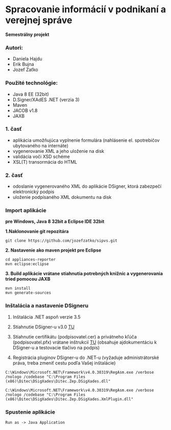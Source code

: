 # Spracovanie informácií v podnikaní a verejnej správe
**Semestrálny projekt**

### Autori:
- Daniela Hajdu
- Erik Bujna
- Jozef Zaťko

### Použité technológie:
* Java 8 EE (32bit)
* D.Signer/XAdES .NET (verzia 3)
* Maven
* JACOB v1.8
* JAXB

### 1. časť
* aplikácia umožňujúca vyplnenie formulára (nahlásenie el. spotrebičov ubytovaného na internáte)
* vygenerovanie XML a jeho uloženie na disk
* validácia voči XSD schéme
* XSL(T) transormácia do HTML

### 2. časť
* odoslanie vygenerovaného XML do aplikácie DSigner, ktorá zabezpečí elektronický podpis
* uloženie podpísaného XML dokumentu na disk


### Import aplikácie
**pre Windows, Java 8 32bit a Eclipse IDE 32bit**

**1.Naklonovanie git repozitára**
```
git clone https://github.com/jozefzatko/sipvs.git
```

**2. Nastavenie ako maven projekt pre Eclipse**
```
cd appliances-reporter
mvn eclipse:eclipse
```

**3. Build aplikácie vrátane stiahnutia potrebných knižníc a vygenerovania tried pomocou JAXB**
```
mvn install
mvn generate-sources
```

### Inštalácia a nastavenie DSigneru
1. Inštalácia .NET aspoň verzie 3.5

2. Stiahnutie DSigner-u v3.0 [TU](https://www.slovensko.sk/_img/CMS4/DSignerV3.zip)

3. Stiahnutie certifikátu (podpisovatel.cer) a privátneho kľúča (podpisovatel.pfx) vrátane inštrukcií [TU](http://test.ditec.sk/fiit/cvicenie2.zip) (obsahuje ajdokumentáciu k DSigner-u a testovacie tlačivo na podpis)

4. Registrácia pluginov DSigner-u do .NET-u (vyžaduje administrátorské práva, treba zmeniť cestu podľa Vašej inštalácie)
```
C:\Windows\Microsoft.NET\Framework\v4.0.30319\RegAsm.exe /verbose /nologo /codebase "C:\Program Files (x86)\Ditec\DSigXades\Ditec.Zep.DSigXades.dll"
```
```
C:\Windows\Microsoft.NET\Framework\v4.0.30319\RegAsm.exe /verbose /nologo /codebase "C:\Program Files (x86)\Ditec\DSigXades\Ditec.Zep.DSigXades.XmlPlugin.dll"
```

### Spustenie aplikácie
```
Run as -> Java Application
```